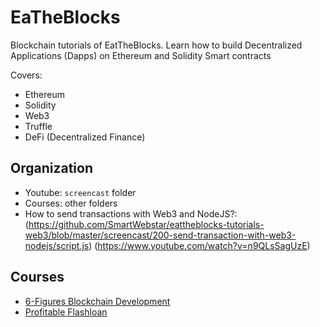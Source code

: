 # EaTheBlocks

Blockchain tutorials of EatTheBlocks. Learn how to build Decentralized
Applications (Dapps) on Ethereum and Solidity Smart contracts

Covers:
* Ethereum
* Solidity
* Web3
* Truffle
* DeFi (Decentralized Finance)

## Organization

* Youtube: `screencast` folder
* Courses: other folders
* How to send transactions with Web3 and NodeJS?: (https://github.com/SmartWebstar/eattheblocks-tutorials-web3/blob/master/screencast/200-send-transaction-with-web3-nodejs/script.js)
(https://www.youtube.com/watch?v=n9QLsSagUzE)

## Courses

* [6-Figures Blockchain Development](https://eattheblocks.com/6-figure-blockchain-developer/)
* [Profitable Flashloan](https://eattheblocks-pro.teachable.com/p/profitable-flashloans)
